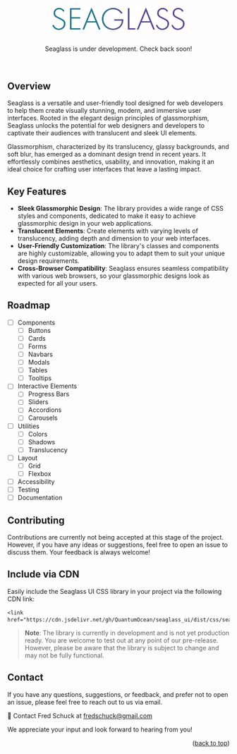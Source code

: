 <a name="readme-top"></a>


<!-- PROJECT LOGO -->
<br />
<div align="center">
    <img src=".github/seaglass_logo.png" alt="Logo" width="300px" height="">

  <p align="center">
    <br>
    Seaglass is under development. Check back soon!
    <br>
    <br>
    <br>
  </p>
</div>


<!-- ABOUT THE PROJECT -->
## Overview
Seaglass is a versatile and user-friendly tool designed for web developers to help them create visually stunning, modern, and immersive user interfaces. Rooted in the elegant design principles of glassmorphism, Seaglass unlocks the potential for web designers and developers to captivate their audiences with translucent and sleek UI elements.

Glassmorphism, characterized by its translucency, glassy backgrounds, and soft blur, has emerged as a dominant design trend in recent years. It effortlessly combines aesthetics, usability, and innovation, making it an ideal choice for crafting user interfaces that leave a lasting impact.

<!-- ![screenshot][product-screenshot] -->

## Key Features
- **Sleek Glassmorphic Design**: The library provides a wide range of CSS styles and components, dedicated to make it easy to achieve glassmorphic design in your web applications.
- **Translucent Elements**: Create elements with varying levels of translucency, adding depth and dimension to your web interfaces.
- **User-Friendly Customization**: The library's classes and components are highly customizable, allowing you to adapt them to suit your unique design requirements.
- **Cross-Browser Compatibility**: Seaglass ensures seamless compatibility with various web browsers, so your glassmorphic designs look as expected for all your users.

<!-- ROADMAP -->
## Roadmap

- [ ] Components
  - [ ] Buttons
  - [ ] Cards
  - [ ] Forms
  - [ ] Navbars
  - [ ] Modals
  - [ ] Tables
  - [ ] Tooltips
- [ ] Interactive Elements
  - [ ] Progress Bars
  - [ ] Sliders
  - [ ] Accordions
  - [ ] Carousels
- [ ] Utilities
  - [ ] Colors
  - [ ] Shadows
  - [ ] Translucency
- [ ] Layout
  - [ ] Grid
  - [ ] Flexbox
- [ ] Accessibility
- [ ] Testing
- [ ] Documentation

<!-- CONTRIBUTING -->
## Contributing
Contributions are currently not being accepted at this stage of the project. However, if you have any ideas or suggestions, feel free to open an issue to discuss them. Your feedback is always welcome!
<!-- Contributions are what make the open source community such an amazing place to be learn, inspire, and create. Any contributions you make are greatly appreciated. -->

<!-- CDN -->
## Include via CDN
Easily include the Seaglass UI CSS library in your project via the following CDN link:
```
<link href="https://cdn.jsdelivr.net/gh/QuantumOcean/seaglass_ui/dist/css/seaglass.min.css">
```
> **Note**: The library is currently in development and is not yet production ready. You are welcome to test out at any point of our pre-release. However, please be aware that the library is subject to change and may not be fully functional.
<!-- <p align="right">(<a href="#readme-top">back to top</a>)</p> -->

## Contact

If you have any questions, suggestions, or feedback, and prefer not to open an issue, please feel free to reach out to us via email.

💌 Contact Fred Schuck at [fredschuck@gmail.com](mailto:fredschuck@gmail.com)

We appreciate your input and look forward to hearing from you!

<p align="right">(<a href="#readme-top">back to top</a>)</p>

<!-- MARKDOWN LINKS & IMAGES -->
[screenshot]: public/images/screenshot.png
